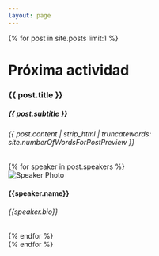 ```yaml
--- 
layout: page 
--- 
```

{% for post in site.posts limit:1 %}
<div class="next-activity-container" style="background-image: url('{{ post.banner }}')">
  <div class="next-activity-main-info-container">
    <div class="next-activity-main-info-text-content">
      <h1>Próxima actividad</h1>
      <h3>{{ post.title }}</h3>
      <h5>{{ post.subtitle }}</h5>
      <h6>{{ post.content | strip_html | truncatewords: site.numberOfWordsForPostPreview }}</h6>
    </div>
    <div class="next-activity-main-info-speakers">
      {% for speaker in post.speakers %}
      <div class="next-activity-speaker-content">
        <div class="next-activity-speaker-content-left">
          <img class="avatar" alt="Speaker Photo" src="{{speaker.photo}}">
        </div>
        <div class="next-activity-speaker-content-right">
          <h4>{{speaker.name}}</h4>
          <h6>{{speaker.bio}}</h6>
        </div>
      </div>
      {% endfor %}
    </div>
  </div>
</div>
{% endfor %}